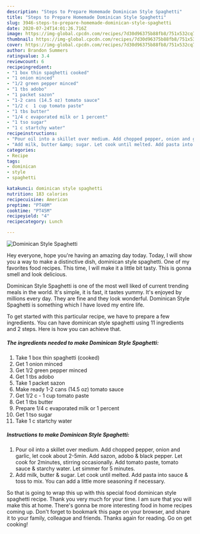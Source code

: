 ```yaml
---
description: "Steps to Prepare Homemade Dominican Style Spaghetti"
title: "Steps to Prepare Homemade Dominican Style Spaghetti"
slug: 3946-steps-to-prepare-homemade-dominican-style-spaghetti
date: 2020-07-24T14:01:26.716Z
image: https://img-global.cpcdn.com/recipes/7d30d96375b88fb8/751x532cq70/dominican-style-spaghetti-recipe-main-photo.jpg
thumbnail: https://img-global.cpcdn.com/recipes/7d30d96375b88fb8/751x532cq70/dominican-style-spaghetti-recipe-main-photo.jpg
cover: https://img-global.cpcdn.com/recipes/7d30d96375b88fb8/751x532cq70/dominican-style-spaghetti-recipe-main-photo.jpg
author: Brandon Summers
ratingvalue: 3.4
reviewcount: 6
recipeingredient:
- "1 box thin spaghetti cooked"
- "1 onion minced"
- "1/2 green pepper minced"
- "1 tbs adobo"
- "1 packet sazon"
- "1-2 cans (14.5 oz) tomato sauce"
- "1/2 c  1 cup tomato paste"
- "1 tbs butter"
- "1/4 c evaporated milk or 1 percent"
- "1 tso sugar"
- "1 c startchy water"
recipeinstructions:
- "Pour oil into a skillet over medium. Add chopped pepper, onion and garlic, let cook about 2-5min. Add sazon, adobo &amp; black pepper. Let cook for 2minutes, stirring occasionally. Add tomato paste, tomato sauce &amp; starchy water. Let simmer for 5 minutes."
- "Add milk, butter &amp; sugar. Let cook until melted. Add pasta into sauce &amp; toss to mix. You can add a little more seasoning if necessary."
categories:
- Recipe
tags:
- dominican
- style
- spaghetti

katakunci: dominican style spaghetti 
nutrition: 183 calories
recipecuisine: American
preptime: "PT40M"
cooktime: "PT45M"
recipeyield: "4"
recipecategory: Lunch

---
```



![Dominican Style Spaghetti](https://img-global.cpcdn.com/recipes/7d30d96375b88fb8/751x532cq70/dominican-style-spaghetti-recipe-main-photo.jpg)

Hey everyone, hope you're having an amazing day today. Today, I will show you a way to make a distinctive dish, dominican style spaghetti. One of my favorites food recipes. This time, I will make it a little bit tasty. This is gonna smell and look delicious.



Dominican Style Spaghetti is one of the most well liked of current trending meals in the world. It's simple, it is fast, it tastes yummy. It's enjoyed by millions every day. They are fine and they look wonderful. Dominican Style Spaghetti is something which I have loved my entire life.


To get started with this particular recipe, we have to prepare a few ingredients. You can have dominican style spaghetti using 11 ingredients and 2 steps. Here is how you can achieve that.

<!--inarticleads1-->

##### The ingredients needed to make Dominican Style Spaghetti:

1. Take 1 box thin spaghetti (cooked)
1. Get 1 onion minced
1. Get 1/2 green pepper minced
1. Get 1 tbs adobo
1. Take 1 packet sazon
1. Make ready 1-2 cans (14.5 oz) tomato sauce
1. Get 1/2 c - 1 cup tomato paste
1. Get 1 tbs butter
1. Prepare 1/4 c evaporated milk or 1 percent
1. Get 1 tso sugar
1. Take 1 c startchy water




<!--inarticleads2-->

##### Instructions to make Dominican Style Spaghetti:

1. Pour oil into a skillet over medium. Add chopped pepper, onion and garlic, let cook about 2-5min. Add sazon, adobo &amp; black pepper. Let cook for 2minutes, stirring occasionally. Add tomato paste, tomato sauce &amp; starchy water. Let simmer for 5 minutes.
1. Add milk, butter &amp; sugar. Let cook until melted. Add pasta into sauce &amp; toss to mix. You can add a little more seasoning if necessary.




So that is going to wrap this up with this special food dominican style spaghetti recipe. Thank you very much for your time. I am sure that you will make this at home. There's gonna be more interesting food in home recipes coming up. Don't forget to bookmark this page on your browser, and share it to your family, colleague and friends. Thanks again for reading. Go on get cooking!
